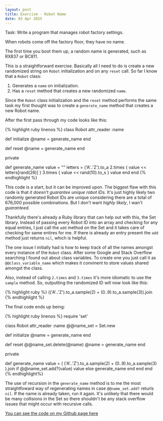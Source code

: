 ```yaml
---
layout: post
title: Exercism - Robot Name
date: 03 Apr 2015
---
```


Task: Write a program that manages robot factory settings.

When robots come off the factory floor, they have no name.

The first time you boot them up, a random name is generated, such as
RX837 or BC811.

This is a straightforward exercise. Basically all I need to do is create a new randomized string on ``Robot`` initialization and on any ``reset`` call. So far I know that a ``Robot`` class:

1. Generates a ``name`` on initialization.
2. Has a ``reset`` method that creates a new randomized ``name``.

Since the ``Robot`` class initialization and the ``reset`` method performs the same task my first thought was to create a ``generate_name`` method that creates a new Robot name.

After the first pass through my code looks like this: 

{% highlight ruby linenos %}
class Robot
  attr_reader :name

  def initialize
    @name = generate_name
  end

  def reset
    @name = generate_name
  end

  private

  def generate_name
    value = ""
    letters = ('A'..'Z').to_a
    2.times { value << letters[rand(26)] }
    3.times { value << rand(10).to_s }
    value
  end
end
{% endhighlight %}

This code is a start, but it can be improved upon. The biggest flaw with this code is that *it doesn't guarantee unique robot IDs.* It's just highly likely two randomly generated Robot IDs are unique considering there are a total of 676,000 possible combinations. But I don't want *highly likely*, I wan't *guaranteed.*

Thankfully there's already a Ruby library that can help out with this, the Set library. Instead of passing every Robot ID into an array and checking for any equal entries, I just call the ``add`` method on the Set and it takes care of checking for same entires for me. If there is already an entry present the ``add`` method just returns `nil`, which is helpful.

The one issue I initially had is how to keep track of all the names amongst every instance of the `Robot` class. After some Google and Stack Overflow searching I found out about class variables. To create one you just call it as ``@@class_variable_name`` which makes it convinent to store values shared amongst the class.

Also, instead of calling `2.times`  and `3.times` it's more idiomatic to use the ``sample`` method. So, outputting the randomized ID will now look like this:

{% highlight ruby %}
(('A'..'Z').to_a.sample(2) + (0..9).to_a.sample(3)).join
{% endhighlight %}

The final code ends up being: 

{% highlight ruby linenos %}
require 'set'

class Robot
  attr_reader :name
  @@name_set = Set.new

  def initialize
    @name = generate_name
  end

  def reset
    @@name_set.delete(@name)
    @name = generate_name
  end

  private

  def generate_name
    value = ( ('A'..'Z').to_a.sample(2) + (0..9).to_a.sample(3) ).join
    if @@name_set.add?(value)
      value
    else
      generate_name
    end
  end
end
{% endhighlight%}

The use of recursion in the `generate_name` method is to me the most straightfoward way of regenerating names in case ``@@name_set.add?`` returls ``nil``. If the name is already taken, run it again. It's unlikely that there would be many collisions in the Set so there shouldn't be any stack overflow issues that might occur with recursive calls.

[You can see the code on my Github page here](https://github.com/crackedlcd/exercism-robotname)